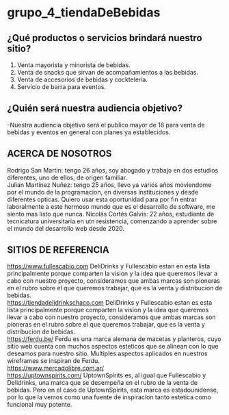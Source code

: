 # grupo_4_tiendaDeBebidas

¿Qué productos o servicios brindará nuestro sitio?
-------------------------------------------------------------------------------------------------
1)	Venta mayorista y minorista de bebidas.
2)	Venta de snacks que sirvan de acompañamientos a las bebidas.
3)	Venta de accesorios de bebidas y cockteleria.
4)	Servicio de barra para eventos.


¿Quién será nuestra audiencia objetivo?
-------------------------------------------------------------------------------------------------
-Nuestra audiencia objetivo será el publico mayor de 18 para venta de bebidas  y eventos en general  con planes ya establecidos.


ACERCA DE NOSOTROS
-------------------------------------------------------------------------------------------------

Rodrigo San Martin: tengo 26 años, soy abogado y trabajo en dos estudios diferentes, uno de ellos, de origen familiar.<br>
Julian Martinez Nuñez: tengo 25 años, llevo ya varios años moviendome por el mundo de la programacion, en diversas instituciones y desde diferentes opticas. Quiero usar esta oportunidad para por fin entrar laboralmente a este hermoso mundo que es el desarrollo de software, me siento mas listo que nunca.
Nicolás Cortés Galvis: 22 años, estudiante de tecnicatura universitaria en utn resistencia, comenzando a aprender sobre el mundo del desarrollo web desde 2020.

SITIOS DE REFERENCIA
-------------------------------------------------------------------------------------------------
https://www.fullescabio.com DeliDrinks y Fullescabio estan en esta lista principalmente porque comparten la vision y la idea que queremos llevar a cabo con nuestro proyecto, consideramos que ambas marcas son pioneras en el rubro sobre el que queremos trabajar, que es la venta y distribucion de bebidas.<br>
https://tiendadelidrinkschaco.com DeliDrinks y Fullescabio estan es esta lista principalmente porque comparten la vision y la idea que queremos llevar a cabo con nuestro proyecto, consideramos que ambas marcas son pioneras en el rubro sobre el que queremos trabajar, que es la venta y distribucion de bebidas.<br>
https://ferdu.be/ Ferdu es una marca alemana de macetas y planteros, cuyo sitio web cuenta con muchos aspectos esteticos que se alinean con lo que deseamos para nuestro sitio. Multiples aspectos aplicados en nuestros wireframes se inspiran de Ferdu.<br>
https://www.mercadolibre.com.ar/ <br>
https://uptownspirits.com/ UptownSpirits es, al igual que Fullescabio y Delidrinks, una marca que se desempeña en el rubro de la venta de bebidas. Pero en el caso de UptownSpirits, esta marca es estadounidense, por lo que la vemos como una fuente de inspiracion tanto estetica como funcional muy potente.




